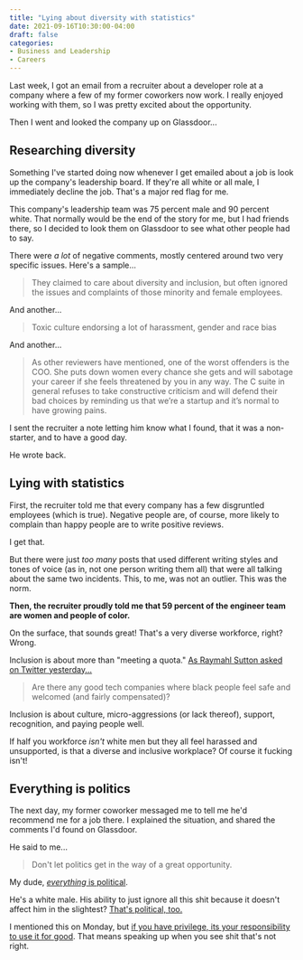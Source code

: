 ```yaml
---
title: "Lying about diversity with statistics"
date: 2021-09-16T10:30:00-04:00
draft: false
categories:
- Business and Leadership
- Careers
---
```


Last week, I got an email from a recruiter about a developer role at a company where a few of my former coworkers now work. I really enjoyed working with them, so I was pretty excited about the opportunity.

Then I went and looked the company up on Glassdoor...

## Researching diversity

Something I've started doing now whenever I get emailed about a job is look up the company's leadership board. If they're all white or all male, I immediately decline the job. That's a major red flag for me.

This company's leadership team was 75 percent male and 90 percent white. That normally would be the end of the story for me, but I had friends there, so I decided to look them on Glassdoor to see what other people had to say.

There were _a lot_ of negative comments, mostly centered around two very specific issues. Here's a sample...

> They claimed to care about diversity and inclusion, but often ignored the issues and complaints of those minority and female employees.

And another...

> Toxic culture endorsing a lot of harassment, gender and race bias

And another...

> As other reviewers have mentioned, one of the worst offenders is the COO. She puts down women every chance she gets and will sabotage your career if she feels threatened by you in any way. The C suite in general refuses to take constructive criticism and will defend their bad choices by reminding us that we’re a startup and it’s normal to have growing pains.

I sent the recruiter a note letting him know what I found, that it was a non-starter, and to have a good day.

He wrote back.

## Lying with statistics

First, the recruiter told me that every company has a few disgruntled employees (which is true). Negative people are, of course, more likely to complain than happy people are to write positive reviews.

I get that.

But there were just _too many_ posts that used different writing styles and tones of voice (as in, not one person writing them all) that were all talking about the same two incidents. This, to me, was not an outlier. This was the norm.

**Then, the recruiter proudly told me that 59 percent of the engineer team are women and people of color.**

On the surface, that sounds great! That's a very diverse workforce, right? Wrong.

Inclusion is about more than "meeting a quota." [As Raymahl Sutton asked on Twitter yesterday...](https://twitter.com/raymahl/status/1438136577365061634)

> Are there any good tech companies where black people feel safe and welcomed (and fairly compensated)?

Inclusion is about culture, micro-aggressions (or lack thereof), support, recognition, and paying people well.

If half you workforce _isn't_ white men but they all feel harassed and unsupported, is that a diverse and inclusive workplace? Of course it fucking isn't!

## Everything is politics

The next day, my former coworker messaged me to tell me he'd recommend me for a job there. I explained the situation, and shared the comments I'd found on Glassdoor.

He said to me...

> Don't let politics get in the way of a great opportunity.

My dude, [_everything_ is political](/all-tech-is-political/).

He's a white male. His ability to just ignore all this shit because it doesn't affect him in the slightest? [That's political, too.](/silence-is-political/)

I mentioned this on Monday, but [if you have privilege, its your responsibility to use it for good](/using-privilege-for-good/). That means speaking up when you see shit that's not right.